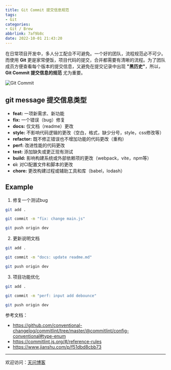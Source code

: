 ```yaml
---
title: Git Commit 提交信息规范
tags:
- Git
categories:
- Git / Brew
abbrlink: 7af9b8c
date: 2022-10-01 21:43:20
---
```


在日常项目开发中，多人分工配合不可避免。一个好的团队，流程规范必不可少。而使用 **Git** 更是家常便饭，项目代码的提交，合并都需要有清晰的流程。为了团队成员方便查看每个版本的提交信息，又避免在提交记录中出现 **"黑历史"**，所以，**Git Commit 提交信息的规范** 尤为重要。

![Git Commit](https://tiven.cn/static/img/img-git-02-XHQJvbbdWZHA4Zj-cugng.jpg)

[//]: # (<!-- more -->)

## git message 提交信息类型

* **feat:** 一项新需求、新功能
* **fix:** 一个错误（bug）修复
* **docs:** 仅文档（readme）更改
* **style:** 不影响代码逻辑的更改（空白，格式，缺少分号，style，css修改等）
* **refactor:** 既不修正错误也不增加功能的代码更改（重构）
* **perf:** 改进性能的代码更改
* **test:** 添加缺失或更正现有测试
* **build:** 影响构建系统或外部依赖项的更改（webpack，vite，npm等）
* **ci:** 对CI配置文件和脚本的更改
* **chore:** 更改构建过程或辅助工具和库（babel，lodash）

## Example

1. 修复一个测试bug

```sh
git add .

git commit -m "fix: change main.js"

git push origin dev
```

2. 更新说明文档

```sh
git add .

git commit -m "docs: update readme.md"

git push origin dev
```

3. 项目功能优化

```sh
git add .

git commit -m "perf: input add debounce"

git push origin dev
```

参考文档：
* https://github.com/conventional-changelog/commitlint/tree/master/@commitlint/config-conventional#type-enum
* https://commitlint.js.org/#/reference-rules
* https://www.jianshu.com/p/f51dbd8cbb73

---

欢迎访问：[天问博客](https://tiven.cn/p/7af9b8c/ "天问博客-专注于大前端技术")

